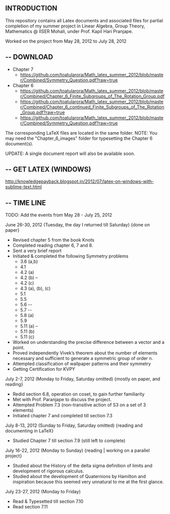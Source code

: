 INTRODUCTION
--
This repository contains all Latex documents and associated files for partial completion of my summer project in Linear Algebra, Group Theory, Mathematics @ IISER Mohali, under Prof. Kapil Hari Pranjape.

Worked on the project from May 28, 2012 to July 28, 2012

--
DOWNLOAD
--
* Chapter 7 
	* https://github.com/toatularora/Math_latex_summer_2012/blob/master/Combined/Symmetry_Question.pdf?raw=true
* Chapter 6
	* https://github.com/toatularora/Math_latex_summer_2012/blob/master/Combined/Chapter_6_Finite_Subgroups_of_The_Rotation_Group.pdf
	* https://github.com/toatularora/Math_latex_summer_2012/blob/master/Combined/Chapter_6_continued_Finite_Subgroups_of_The_Rotation_Group.pdf?raw=true
	* https://github.com/toatularora/Math_latex_summer_2012/blob/master/Combined/Symmetry_Question.pdf?raw=true

The corresponding LaTeX files are located in the same folder. 
NOTE: You may need the "Chapter_6_images" folder for typesetting the Chapter 6 document(s).

UPDATE:
A single document report will also be available soon.

--
GET LATEX (WINDOWS)
--
http://knowledgepayback.blogspot.in/2012/07/latex-on-windows-with-sublime-text.html

--
TIME LINE
--
TODO: Add the events from May 28 - July 25, 2012

June 26-30, 2012 (Tuesday, the day I returned till Saturday)
{done on paper}
*	Revised chapter 5 from the book Knots
*	Completed reading chapter 6, 7 and 8.
*	Sent a very brief report
*	Initiated & completed the following Symmetry problems
	*	3.6 (a,b)
	*	4.1
	*	4.2 (a)
	*	4.2 (b) –
	*	4.2 (c)
	*	4.3 (a), (b), (c)
	*	5.1
	*	5.5
	*	5.6 --
	*	5.7 --
	*	5.8 (a)
	*	5.9
	*	5.11 (a) –
	*	5.11 (b)
	*	5.11 (c)
*	Worked on understanding the precise difference between a vector and a point.
*	Proved independently Vivek’s theorem about the number of elements necessary and sufficient to generate a symmetric group of order n.
*	Attempted classification of wallpaper patterns and their symmetry
*	Getting Certification for KVPY

July 2-7, 2012 (Monday to Friday, Saturday omitted)
{mostly on paper, and reading}
*	Redid section 6.8, operation on coset, to gain further familiarity
*	Met with Prof. Paranjape to discuss the project.
*	Attempted Problem 7.3 (non-transitive action of S3 on a set of 3 elements)
*	Initiated chapter 7 and completed till section 7.3


July 8-13, 2012 (Sunday to Friday, Saturday omitted)
{reading and documenting in LaTeX}
*	Studied Chapter 7 till section 7.9 (still left to complete) 

July 16-22, 2012 (Monday to Sunday)
{reading | working on a parallel project}
*	Studied about the History of the delta sigma definition of limits and development of rigorous calculus.
*	Studied about the development of Quaternions by Hamilton and inspiration because this seemed very unnatural to me at the first glance.

July 23-27, 2012 (Monday to Friday)
*	Read & Typesetted till section 7.10
*	Read section 7.11
